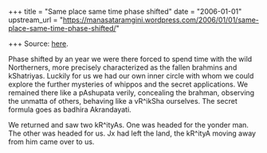 +++
title = "Same place same time phase shifted"
date = "2006-01-01"
upstream_url = "https://manasataramgini.wordpress.com/2006/01/01/same-place-same-time-phase-shifted/"

+++
Source: [here](https://manasataramgini.wordpress.com/2006/01/01/same-place-same-time-phase-shifted/).

Phase shifted by an year we were there forced to spend time with the wild Northerners, more precisely characterized as the fallen brahmins and kShatriyas. Luckily for us we had our own inner circle with whom we could explore the further mysteries of whippos and the secret applications. We remained there like a pAshupata verily, concealing the brahman, observing the unmatta of others, behaving like a vR^ikSha ourselves. The secret formula goes as badhira Akrandayati.

We returned and saw two kR^ityAs. One was headed for the yonder man. The other was headed for us. Jx had left the land, the kR^ityA moving away from him came over to us.

